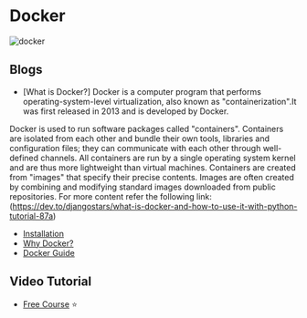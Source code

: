 # Docker

![docker](https://user-images.githubusercontent.com/39133739/47615583-b76c8880-dad6-11e8-9cb8-09149df934d5.png)

## Blogs

- [What is Docker?]
Docker is a computer program that performs operating-system-level virtualization, also known as "containerization".It was first released in 2013 and is developed by Docker.

Docker is used to run software packages called "containers". Containers are isolated from each other and bundle their own tools, libraries and configuration files; they can communicate with each other through well-defined channels. All containers are run by a single operating system kernel and are thus more lightweight than virtual machines. Containers are created from "images" that specify their precise contents. Images are often created by combining and modifying standard images downloaded from public repositories.
For more content refer the following link:
(https://dev.to/djangostars/what-is-docker-and-how-to-use-it-with-python-tutorial-87a)
- [Installation](https://docs.docker.com/install/linux/docker-ce/ubuntu/)
- [Why Docker?](https://dev.to/abiodunjames/why-docker-creating-a-multi-container-application-with-docker--1gpb)
- [Docker Guide](https://dev.to/drminnaar/docker-guide---part-1--57c8)

## Video Tutorial
- [Free Course](https://www.youtube.com/watch?v=h0NCZbHjIpY&list=PL9ooVrP1hQOHUKuqGuiWLQoJ-LD25KxI5) :star: 
